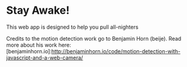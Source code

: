 # Stay Awake!

This web app is designed to help you pull all-nighters 


Credits to the motion detection work go to Benjamin Horn (beije). 
Read more about his work here: [benjaminhorn.io]:http://benjaminhorn.io/code/motion-detection-with-javascript-and-a-web-camera/




